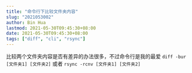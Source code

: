 ```yaml
---
title: "命令行下比较文件夹内容"
slug: "2021053002"
author: Bin Hua
lastmod: 2021-05-30T09:45:30+08:00
date: 2021-05-30T09:45:30+08:00
tags: ["diff", "cli", "rsync"]
---
```


比较两个文件夹内容是否有差异的办法很多，不过命令行是我的最爱 `diff -bur [文件夹1] [文件夹2]` 或者 `rsync -rcnv [文件夹1] [文件夹2]`
